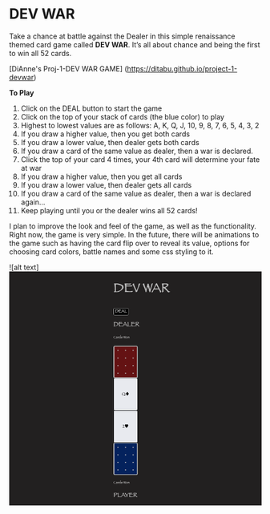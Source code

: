 # DEV WAR

Take a chance at battle against the Dealer in this simple renaissance themed card game called **DEV WAR**. It’s all about chance and being the first to win all 52 cards. 

[DiAnne's Proj-1-DEV WAR GAME]
(https://ditabu.github.io/project-1-devwar)

**To Play**
1. Click on the DEAL button to start the game
2. Click on the top of your stack of cards (the blue color) to play
3. Highest to lowest values are as follows: A, K, Q, J, 10, 9, 8, 7, 6, 5, 4, 3, 2
4. If you draw a higher value, then you get both cards
5. If you draw a lower value, then dealer gets both cards
6. If you draw a card of the same value as dealer, then a war is declared. 
7. Click the top of your card 4 times, your 4th card will determine your fate at war
8. If you draw a higher value, then you get all cards
9. If you draw a lower value, then dealer gets all cards
10. If you draw a card of the same value as dealer, then a war is declared again...
11. Keep playing until you or the dealer wins all 52 cards! 

I plan to improve the look and feel of the game, as well as the functionality. Right now, the game is very simple. In the future, there will be animations to the game such as having the card flip over to reveal its value, options for choosing card colors, battle names and some css styling to it.

![alt text]
![alt text](devwargame.jpg)